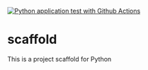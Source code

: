 [![Python application test with Github Actions](https://github.com/VargasUD/scaffold/actions/workflows/pythonapp.yml/badge.svg)](https://github.com/VargasUD/scaffold/actions/workflows/pythonapp.yml)

# scaffold
This is a project scaffold for Python
